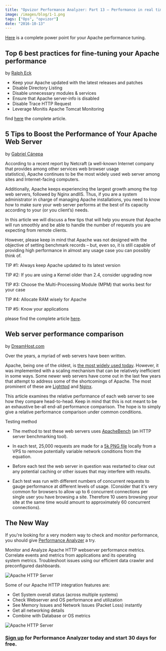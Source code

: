 ```yaml
---
title: "Opvizor Performance Analyzer: Part 13 – Performance in real time for Apache HTTP Server"
image: /images/blog/1-1.png
tags: ["Ops", "opvizor"]
date: "2016-10-13"
---
```


[Here](https://www.google.com/url?sa=t&rct=j&q=&esrc=s&source=web&cd=7&cad=rja&uact=8&ved=0ahUKEwi62eSwr8HPAhVKRSYKHXNtCk4QFghTMAY&url=http%3A%2F%2Fwww.apachecon.com%2Feu2007%2Fmaterials%2FPerformance_Up.ppt&usg=AFQjCNE6U21ulRLaMrHdjXhtQTU9eBoy0g&sig2=XHuZBJzlczcDCYYJw-reGA&bvm=bv.134495766,d.eWE) is a complete power point for your Apache performance tuning.

## Top 6 best practices for fine-tuning your Apache performance

by [Ralph Eck](http://www.monitis.com/blog/author/ralph/)

- Keep your Apache updated with the latest releases and patches
- Disable Directory Listing
- Disable unnecessary modules & services
- Ensure that Apache server-info is disabled
- Disable Trace HTTP Request
- Leverage Monitis Apache Tomcat Monitoring

find [here](http://www.monitis.com/blog/top-6-best-practices-for-fine-tuning-your-apache-performance/) the complete article.

## 5 Tips to Boost the Performance of Your Apache Web Server

by [Gabriel Cánepa](http://www.tecmint.com/author/gacanepa/)

According to a recent report by Netcraft (a well-known Internet company that provides among other services web browser usage statistics), Apache continues to be the most widely used web server among sites and Internet-facing computers.

Additionally, Apache keeps experiencing the largest growth among the top web servers, followed by Nginx andIIS. Thus, if you are a system administrator in charge of managing Apache installations, you need to know how to make sure your web server performs at the best of its capacity according to your (or you client’s) needs.

In this article we will discuss a few tips that will help you ensure that Apache will run smoothly and be able to handle the number of requests you are expecting from remote clients.

However, please keep in mind that Apache was not designed with the objective of setting benchmark records – but, even so, it is still capable of providing high performance in almost any usage case you can possibly think of.

​TIP #1: Always keep Apache updated to its latest version

TIP #2: If you are using a Kernel older than 2.4, consider upgrading now

TIP #3: Choose the Multi-Processing Module (MPM) that works best for your case

TIP #4: Allocate RAM wisely for Apache

TIP #5: Know your applications

please find the complete article [here](http://www.tecmint.com/apache-performance-tuning/).

## Web server performance comparison

by [DreamHost.com](https://help.dreamhost.com/hc/en-us/articles/215945987-Web-server-performance-comparison)

Over the years, a myriad of web servers have been written.

Apache, being one of the oldest, is [the most widely used today](http://news.netcraft.com/archives/2015/01/15/january-2015-web-server-survey.html). However, it was implemented with a scaling mechanism that can be relatively inefficient in some ways. Some newer web servers have come out in the last few years that attempt to address some of the shortcomings of Apache. The most prominent of these are [Lighttpd](https://help.dreamhost.com/hc/en-us/articles/218079257-Lighttpd) and [Nginx](https://help.dreamhost.com/hc/en-us/articles/216431827-Nginx-overview).

This article examines the relative performance of each web server to see how they compare head-to-head. Keep in mind that this is not meant to be an exhaustive be-all end-all performance comparison. The hope is to simply give a relative performance comparison under common conditions.

Testing method

- The method to test these web servers uses [ApacheBench](http://httpd.apache.org/docs/2.0/programs/ab.html) (an HTTP server benchmarking tool).

- In each test, 25,000 requests are made for a [5k PNG file](https://objects-us-west-1.dream.io/kbimages/images/Dreamhost_logo.png) locally from a VPS to remove potentially variable network conditions from the equation.

- Before each test the web server in question was restarted to clear out any potential caching or other issues that may interfere with results.

- Each test was run with different numbers of concurrent requests to gauge performance at different levels of usage. (Consider that it's very common for browsers to allow up to 6 concurrent connections per single user you have browsing a site. Therefore 10 users browsing your site at the same time would amount to approximately 60 concurrent connections).

## The New Way

If you're looking for a very modern way to check and monitor performance, you should give [Performance Analyzer](http://try.opvizor.com/perfanalyzer/) a try. 

Monitor and Analyze Apache HTTP webserver performance metrics. Correlate events and metrics from applications and its operating system metrics. Troubleshoot issues using our efficient data crawler and preconfigured dashboards.

![Apache HTTP Server](/images/blog/1-1.png)

Some of our Apache HTTP integration features are:

- Get System overall status (across multiple systems)
- Check Webserver and OS performance and utilization
- See Memory Issues and Network Issues (Packet Loss) instantly
- Get all networking details
- Combine with Database or OS metrics

![Apache HTTP Server](/images/blog/2-1.png)

### [Sign up](http://try.opvizor.com/perfanalyzer/) for Performance Analyzer today and start 30 days for free.
